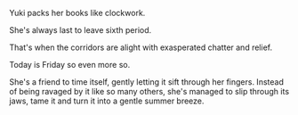 Yuki packs her books like clockwork.

She's always last to leave sixth period.

That's when the corridors are alight with exasperated chatter and relief.

Today is Friday so even more so.

She's a friend to time itself, gently letting it sift through her fingers. Instead of being ravaged by it like so many others, she's managed to slip through its jaws, tame it and turn it into a gentle summer breeze.



